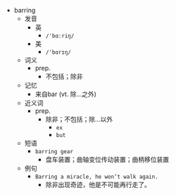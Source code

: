 - barring
  - 发音
    - 英
      - `/'bɑːriŋ/`
    - 美
      - `/'bɑrɪŋ/`
  - 词义
    - prep.
      - 不包括；除非
  - 记忆
    - 来自bar (vt. 除…之外)
  - 近义词
    - prep.
      - 除非；不包括；除…以外
        - `ex`
        - `but`
  - 短语
    - `barring gear`
      - 盘车装置；曲轴变位传动装置；曲柄移位装置 
  - 例句
    - `Barring a miracle, he won’t walk again.`
      - 除非出现奇迹，他是不可能再行走了。

